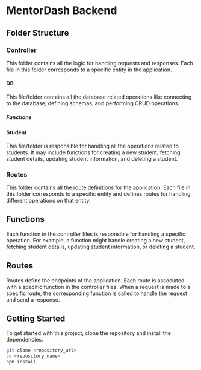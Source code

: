 # MentorDash Backend

## Folder Structure

### Controller
This folder contains all the logic for handling requests and responses. Each file in this folder corresponds to a specific entity in the application.

#### DB
This file/folder contains all the database related operations like connecting to the database, defining schemas, and performing CRUD operations.

##### Functions



#### Student
This file/folder is responsible for handling all the operations related to students. It may include functions for creating a new student, fetching student details, updating student information, and deleting a student.

### Routes
This folder contains all the route definitions for the application. Each file in this folder corresponds to a specific entity and defines routes for handling different operations on that entity.

## Functions
Each function in the controller files is responsible for handling a specific operation. For example, a function might handle creating a new student, fetching student details, updating student information, or deleting a student.

## Routes
Routes define the endpoints of the application. Each route is associated with a specific function in the controller files. When a request is made to a specific route, the corresponding function is called to handle the request and send a response.

## Getting Started
To get started with this project, clone the repository and install the dependencies.

```bash
git clone <repository_url>
cd <repository_name>
npm install